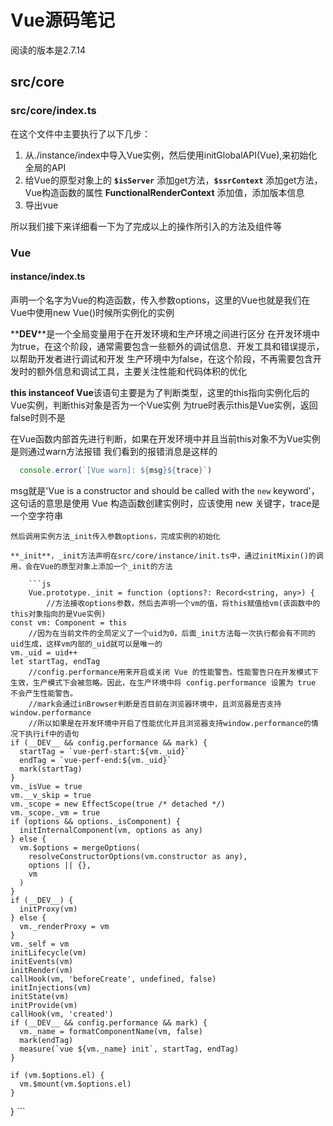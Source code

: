 # Vue源码笔记

阅读的版本是2.7.14

## src/core

### src/core/index.ts
在这个文件中主要执行了以下几步：

1. 从./instance/index中导入Vue实例，然后使用initGlobalAPI(Vue),来初始化全局的API
2. 给Vue的原型对象上的 **`$isServer`**  添加get方法，**`$ssrContext`** 添加get方法，Vue构造函数的属性 **FunctionalRenderContext** 添加值，添加版本信息
3. 导出vue

所以我们接下来详细看一下为了完成以上的操作所引入的方法及组件等

### Vue
#### instance/index.ts
  声明一个名字为Vue的构造函数，传入参数options，这里的Vue也就是我们在Vue中使用new Vue()时候所实例化的实例
    
  **__DEV__**是一个全局变量用于在开发环境和生产环境之间进行区分
    在开发环境中为true，在这个阶段，通常需要包含一些额外的调试信息、开发工具和错误提示，以帮助开发者进行调试和开发
    生产环境中为false，在这个阶段，不再需要包含开发时的额外信息和调试工具，主要关注性能和代码体积的优化

  **this instanceof Vue**该语句主要是为了判断类型，这里的this指向实例化后的Vue实例，判断this对象是否为一个Vue实例
    为true时表示this是Vue实例，返回false时则不是

  在Vue函数内部首先进行判断，如果在开发环境中并且当前this对象不为Vue实例是则通过warn方法报错
  我们看到的报错消息是这样的
  ```js
    console.error(`[Vue warn]: ${msg}${trace}`)
  ```
  msg就是'Vue is a constructor and should be called with the `new` keyword'，这句话的意思是使用 Vue 构造函数创建实例时，应该使用 new 关键字，trace是一个空字符串

	然后调用实例方法_init传入参数options，完成实例的初始化

	**_init**，_init方法声明在src/core/instance/init.ts中，通过initMixin()的调用，会在Vue的原型对象上添加一个_init的方法

		```js
		Vue.prototype._init = function (options?: Record<string, any>) {
			//方法接收options参数，然后去声明一个vm的值，将this赋值给vm(该函数中的this对象指向的是Vue实例)
    const vm: Component = this
		//因为在当前文件的全局定义了一个uid为0，后面_init方法每一次执行都会有不同的uid生成，这样vm内部的_uid就可以是唯一的
    vm._uid = uid++
    let startTag, endTag
		//config.performance用来开启或关闭 Vue 的性能警告。性能警告只在开发模式下生效，生产模式下会被忽略。因此，在生产环境中将 config.performance 设置为 true 不会产生性能警告。 
		//mark会通过inBrowser判断是否目前在浏览器环境中，且浏览器是否支持window.performance
		//所以如果是在开发环境中开启了性能优化并且浏览器支持window.performance的情况下执行if中的语句
    if (__DEV__ && config.performance && mark) {
      startTag = `vue-perf-start:${vm._uid}`
      endTag = `vue-perf-end:${vm._uid}`
      mark(startTag)
    }
    vm._isVue = true
    vm.__v_skip = true
    vm._scope = new EffectScope(true /* detached */)
    vm._scope._vm = true
    if (options && options._isComponent) {
      initInternalComponent(vm, options as any)
    } else {
      vm.$options = mergeOptions(
        resolveConstructorOptions(vm.constructor as any),
        options || {},
        vm
      )
    }
    if (__DEV__) {
      initProxy(vm)
    } else {
      vm._renderProxy = vm
    }
    vm._self = vm
    initLifecycle(vm)
    initEvents(vm)
    initRender(vm)
    callHook(vm, 'beforeCreate', undefined, false)
    initInjections(vm)
    initState(vm)
    initProvide(vm)
    callHook(vm, 'created')
    if (__DEV__ && config.performance && mark) {
      vm._name = formatComponentName(vm, false)
      mark(endTag)
      measure(`vue ${vm._name} init`, startTag, endTag)
    }

    if (vm.$options.el) {
      vm.$mount(vm.$options.el)
    }
  }
		```




